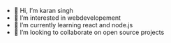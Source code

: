 - 👋 Hi, I’m karan singh
- 👀 I’m interested in webdevelopement
- 🌱 I’m currently learning react and node.js
- 💞️ I’m looking to collaborate on open source projects


<!---
singhkaran070/singhkaran070 is a ✨ special ✨ repository because its `README.md` (this file) appears on your GitHub profile.
You can click the Preview link to take a look at your changes.
--->
